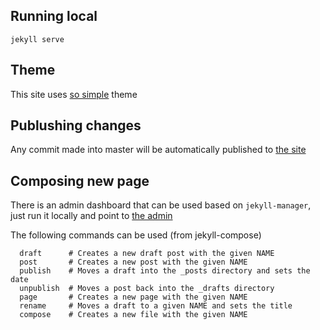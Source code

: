 

## Running local

`jekyll serve`

## Theme

This site uses [so simple](https://github.com/mmistakes/so-simple-theme) theme

## Publushing changes

Any commit made into master will be automatically published to [the site](https://rafaelroman.com)

## Composing new page

There is an admin dashboard that can be used based on `jekyll-manager`, just run it locally and point to [the admin](http://localhost:4000/admin)

The following commands can be used (from jekyll-compose)
```
  draft      # Creates a new draft post with the given NAME
  post       # Creates a new post with the given NAME
  publish    # Moves a draft into the _posts directory and sets the date
  unpublish  # Moves a post back into the _drafts directory
  page       # Creates a new page with the given NAME
  rename     # Moves a draft to a given NAME and sets the title
  compose    # Creates a new file with the given NAME
```

